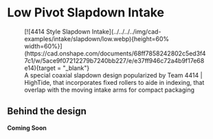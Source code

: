 <meta property="og:title" content="Intake CAD Example: Low Pivot Slapdown">
<meta property="og:type" content="website">
<meta property="og:url" content="https://www.frcdesign.org/cad-examples/intake/slapdown/examples/low/">
<meta property="og:image" content="https://www.frcdesign.org/img/cad-examples/intake/slapdown/low.webp">
<meta name="theme-color" content="#4CAE4F">
<meta name="twitter:card" content="summary_large_image">

# Low Pivot Slapdown Intake

<figure markdown="span">
[![4414 Style Slapdown Intake](../../../../img/cad-examples/intake/slapdown/low.webp){height=60% width=60%}](https://cad.onshape.com/documents/68ff7858242802c5ed3f47c1/w/5ace9f07212279b7240bb227/e/e37ff946c72a4b9f17e68e14){target = "_blank"}
<figcaption>A special coaxial slapdown design popularized by Team 4414 | HighTide, that incorporates fixed rollers to aide in indexing, that overlap with the moving intake arms for compact packaging</figcaption>
</figure>


## Behind the design

**Coming Soon**

